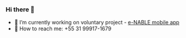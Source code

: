 ### Hi there 👋

- 🚀 I’m currently working on voluntary project - [e-NABLE mobile app](http://www.e-nablebrasil.org/)
- 📱 How to reach me: +55 31 99917-1679
